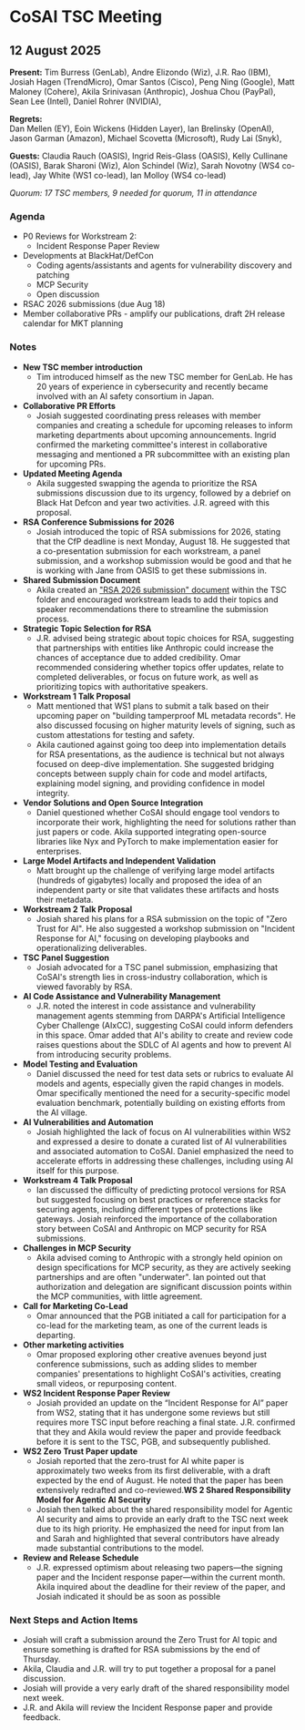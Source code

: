 # CoSAI TSC Meeting

## 12 August 2025

**Present:**  Tim Burress (GenLab), Andre Elizondo (Wiz),  J.R. Rao (IBM), Josiah Hagen (TrendMicro), Omar Santos (Cisco), Peng Ning (Google), Matt Maloney (Cohere), Akila Srinivasan (Anthropic), Joshua Chou (PayPal),  Sean Lee (Intel),  Daniel Rohrer (NVIDIA), 

**Regrets:**  
Dan Mellen (EY), Eoin Wickens (Hidden Layer), Ian Brelinsky (OpenAI),  Jason Garman (Amazon),  Michael Scovetta (Microsoft),  Rudy Lai (Snyk), 

**Guests:** Claudia Rauch (OASIS), Ingrid Reis-Glass (OASIS), Kelly Cullinane (OASIS), Barak Sharoni (Wiz), Alon Schindel (Wiz), Sarah Novotny (WS4 co-lead), Jay White (WS1 co-lead), Ian Molloy (WS4 co-lead)

*Quorum: 17 TSC members, 9 needed for quorum, 11 in attendance*

### Agenda

* P0 Reviews for Workstream 2:   
  * Incident Response Paper Review  
* Developments at BlackHat/DefCon  
  * Coding agents/assistants and agents for vulnerability discovery and patching  
  * MCP Security  
  * Open discussion  
* RSAC 2026 submissions (due Aug 18\)  
* Member collaborative PRs \- amplify our publications, draft 2H release calendar for MKT planning

### Notes 

* **New TSC member introduction**  
  * Tim introduced himself as the new TSC member for GenLab. He has 20 years of experience in cybersecurity and recently became involved with an AI safety consortium in Japan.   
* **Collaborative PR Efforts**   
  * Josiah suggested coordinating press releases with member companies and creating a schedule for upcoming releases to inform marketing departments about upcoming announcements. Ingrid confirmed the marketing committee's interest in collaborative messaging and mentioned a PR subcommittee with an existing plan for upcoming PRs.  
* **Updated Meeting Agenda**   
  * Akila suggested swapping the agenda to prioritize the RSA submissions discussion due to its urgency, followed by a debrief on Black Hat Defcon and year two activities. J.R. agreed with this proposal.  
* **RSA Conference Submissions for 2026**   
  * Josiah introduced the topic of RSA submissions for 2026, stating that the CfP deadline is next Monday, August 18\. He suggested that a co-presentation submission for each workstream, a panel submission, and a workshop submission would be good and that he is working with Jane from OASIS to get these submissions in.  
* **Shared Submission Document**  
  * Akila created an ["RSA 2026 submission" document](https://docs.google.com/document/d/1i-bfOrzxm_TUyWQhIlL7L-rP2KF8Oxta2wMvoiosqZk/edit?usp=sharing) within the TSC folder and encouraged workstream leads to add their topics and speaker recommendations there to streamline the submission process.   
* **Strategic Topic Selection for RSA**   
  * J.R. advised being strategic about topic choices for RSA, suggesting that partnerships with entities like Anthropic could increase the chances of acceptance due to added credibility. Omar recommended considering whether topics offer updates, relate to completed deliverables, or focus on future work, as well as prioritizing topics with authoritative speakers.  
* **Workstream 1 Talk Proposal**  
  * Matt mentioned that WS1 plans to submit a talk based on their upcoming paper on "building tamperproof ML metadata records". He also discussed focusing on higher maturity levels of signing, such as custom attestations for testing and safety.  
  * Akila cautioned against going too deep into implementation details for RSA presentations, as the audience is technical but not always focused on deep-dive implementation. She suggested bridging concepts between supply chain for code and model artifacts, explaining model signing, and providing confidence in model integrity.  
* **Vendor Solutions and Open Source Integration**  
  * Daniel questioned whether CoSAI should engage tool vendors to incorporate their work, highlighting the need for solutions rather than just papers or code. Akila supported integrating open-source libraries like Nyx and PyTorch to make implementation easier for enterprises.  
* **Large Model Artifacts and Independent Validation**  
  * Matt brought up the challenge of verifying large model artifacts (hundreds of gigabytes) locally and proposed the idea of an independent party or site that validates these artifacts and hosts their metadata.   
* **Workstream 2 Talk Proposal**  
  * Josiah shared his plans for a RSA submission on the topic of  "Zero Trust for AI". He also suggested a workshop submission on "Incident Response for AI," focusing on developing playbooks and operationalizing deliverables.  
* **TSC Panel Suggestion**  
  * Josiah advocated for a TSC panel submission, emphasizing that CoSAI's strength lies in cross-industry collaboration, which is viewed favorably by RSA.  
* **AI Code Assistance and Vulnerability Management**   
  * J.R. noted the interest in code assistance and vulnerability management agents stemming from DARPA's Artificial Intelligence Cyber Challenge (AIxCC), suggesting CoSAI could inform defenders in this space. Omar added that AI's ability to create and review code raises questions about the SDLC of AI agents and how to prevent AI from introducing security problems.  
* **Model Testing and Evaluation**   
  * Daniel discussed the need for test data sets or rubrics to evaluate AI models and agents, especially given the rapid changes in models. Omar specifically mentioned the need for a security-specific model evaluation benchmark, potentially building on existing efforts from the AI village.  
* **AI Vulnerabilities and Automation**  
  * Josiah highlighted the lack of focus on AI vulnerabilities within WS2 and expressed a desire to donate a curated list of AI vulnerabilities and associated automation to CoSAI. Daniel emphasized the need to accelerate efforts in addressing these challenges, including using AI itself for this purpose.  
* **Workstream 4 Talk Proposal**  
  * Ian discussed the difficulty of predicting protocol versions for RSA but suggested focusing on best practices or reference stacks for securing agents, including different types of protections like gateways. Josiah reinforced the importance of the collaboration story between CoSAI and Anthropic on MCP security for RSA submissions.  
* **Challenges in MCP Security**   
  * Akila advised coming to Anthropic with a strongly held opinion on design specifications for MCP security, as they are actively seeking partnerships and are often "underwater". Ian pointed out that authorization and delegation are significant discussion points within the MCP communities, with little agreement.  
* **Call for Marketing Co-Lead**   
  * Omar announced that the PGB initiated a call for participation for a co-lead for the marketing team, as one of the current leads is departing.  
* **Other marketing activities**  
  * Omar proposed exploring other creative avenues beyond just conference submissions, such as adding slides to member companies' presentations to highlight CoSAI's activities, creating small videos, or repurposing content.  
* **WS2 Incident Response Paper Review**  
  * Josiah provided an update on the “Incident Response for AI” paper from WS2, stating that it has undergone some reviews but still requires more TSC input before reaching a final state.  J.R. confirmed that they and Akila would review the paper and provide feedback before it is sent to the TSC, PGB, and subsequently published.  
* **WS2 Zero Trust Paper update**  
  * Josiah reported that the zero-trust for AI white paper is approximately two weeks from its first deliverable, with a draft expected by the end of August. He noted that the paper has been extensively redrafted and co-reviewed.**WS 2 Shared Responsibility Model for Agentic AI Security**   
  * Josiah then talked about the shared responsibility model for Agentic AI security and aims to provide an early draft to the TSC next week due to its high priority. He emphasized the need for input from Ian and Sarah and highlighted that several contributors have already made substantial contributions to the model.  
* **Review and Release Schedule**   
  * J.R. expressed optimism about releasing two papers—the signing paper and the Incident response paper—within the current month. Akila inquired about the deadline for their review of the paper, and Josiah indicated it should be as soon as possible

### Next Steps and Action Items

* Josiah will craft a submission around the Zero Trust for AI topic and ensure something is drafted for RSA submissions by the end of Thursday.  
* Akila, Claudia and J.R. will try to put together a proposal for a panel discussion.  
* Josiah will provide a very early draft of the shared responsibility model next week.  
* J.R. and Akila will review the Incident Response paper and provide feedback.


  
